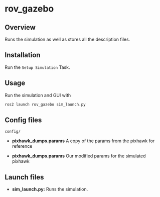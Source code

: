 # rov_gazebo

## Overview

Runs the simulation as well as stores all the description files.

## Installation

Run the `Setup Simulation` Task.

## Usage

Run the simulation and GUI with

```bash
ros2 launch rov_gazebo sim_launch.py
```

## Config files

`config/`

* **pixhawk_dumps.params** A copy of the params from the pixhawk for reference

* **pixhawk_dumps.params** Our modified params for the simulated pixhawk

## Launch files

* **sim_launch.py:** Runs the simulation.
